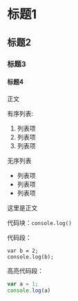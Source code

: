 # 标题1

## 标题2

### 标题3

#### 标题4

正文

有序列表:
1. 列表项
2. 列表项
3. 列表项

无序列表
* 列表项
* 列表项
* 列表项

这里是正文

代码块：`console.log()`

代码段：

    var b = 2;
    console.log(b);

高亮代码段：

```javascript
var a = 1;
console.log(a)
```
